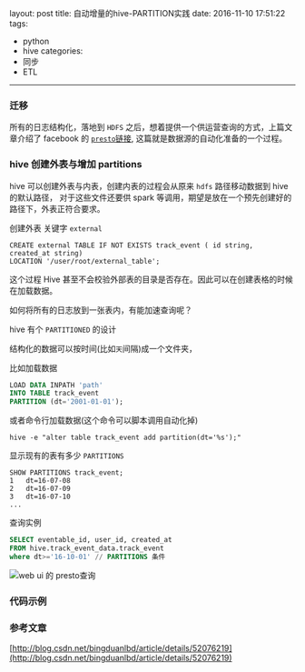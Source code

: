 layout: post
title: 自动增量的hive-PARTITION实践
date: 2016-11-10 17:51:22
tags: 
  - python
  - hive
categories:
  - 同步
  - ETL
---

### 迁移
所有的日志结构化，落地到 `HDFS` 之后，想着提供一个供运营查询的方式，上篇文章介绍了 facebook 的 [`presto`链接](http://m2shad0w.com/2016/11/09/presto-小试/index.html), 这篇就是数据源的自动化准备的一个过程。

<!--more-->

### hive 创建外表与增加 partitions

hive 可以创建外表与内表，创建内表的过程会从原来 `hdfs` 路径移动数据到 hive 的默认路径， 对于这些文件还要供 spark 等调用，期望是放在一个预先创建好的路径下，外表正符合要求。

创建外表
关键字 `external`

```
CREATE external TABLE IF NOT EXISTS track_event ( id string, created_at string)
LOCATION '/user/root/external_table';
```
这个过程 Hive 甚至不会校验外部表的目录是否存在。因此可以在创建表格的时候在加载数据。

如何将所有的日志放到一张表内，有能加速查询呢？

hive 有个 `PARTITIONED` 的设计

结构化的数据可以按时间(比如`天`间隔)成一个文件夹，

比如加载数据
```sql
LOAD DATA INPATH 'path'
INTO TABLE track_event
PARTITION (dt='2001-01-01');
```
或者命令行加载数据(这个命令可以脚本调用自动化掉)

```
hive -e "alter table track_event add partition(dt='%s');"
```

显示现有的表有多少 `PARTITIONS`
```
SHOW PARTITIONS track_event;
1	dt=16-07-08
2	dt=16-07-09
3	dt=16-07-10
...
```

查询实例
```sql
SELECT eventable_id, user_id, created_at 
FROM hive.track_event_data.track_event 
where dt>='16-10-01' // PARTITIONS 条件
```

![web ui 的 presto查询](http://ww3.sinaimg.cn/large/63fe561egw1f9n6gniox3j21kw0jl41u.jpg)

### 代码示例

<script src="https://gist.github.com/M2shad0w/f08df53177f3dabe910725d5396cfbcb.js"></script>


###  参考文章

[http://blog.csdn.net/bingduanlbd/article/details/52076219](http://blog.csdn.net/bingduanlbd/article/details/52076219)